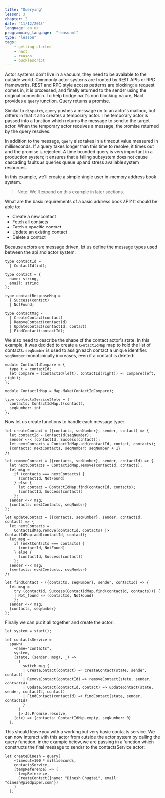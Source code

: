 ```yaml
---
title: "Querying"
lesson: 3
chapter: 2
date: "11/12/2017"
language: en_uk
programming_language:  "reasonml"
type: "lesson"
tags:
    - getting-started
    - nact
    - reason
    - bucklescript
---
```

Actor systems don't live in a vacuum, they need to be available to the outside world. Commonly actor systems are fronted by REST APIs or RPC frameworks. REST and RPC style access patterns are blocking: a request comes in, it is processed, and finally returned to the sender using the original connection. To help bridge nact's non blocking nature, Nact provides a `query` function. Query returns a promise.

Similar to `dispatch`, `query` pushes a message on to an actor's mailbox, but differs in that it also creates a temporary actor. The temporary actor is passed into a function which returns the message to send to the target actor. When the temporary actor receives a message, the promise returned by the query resolves. 

In addition to the message, `query` also takes in a timeout value measured in milliseconds. If a query takes longer than this time to resolve, it times out and the promise is rejected. A time bounded query is very important in a production system; it ensures that a failing subsystem does not cause cascading faults as queries queue up and stress available system resources.

In this example, we'll create a simple single user in-memory address book system.

> Note: We'll expand on this example in later sections.

What are the basic requirements of a basic address book API? It should be able to:
 - Create a new contact 
 - Fetch all contacts
 - Fetch a specific contact
 - Update an existing contact
 - Delete a contact

Because actors are message driven, let us define the message types used between the api and actor system:

```reason
type contactId =
  | ContactId(int);

type contact = {
  name: string,
  email: string
};

type contactResponseMsg =
  | Success(contact)
  | NotFound;

type contactMsg =
  | CreateContact(contact)
  | RemoveContact(contactId)
  | UpdateContact(contactId, contact)
  | FindContact(contactId);
```
We also need to describe the shape of the contact actor's state. In this example, it was decided to create a `ContactIdMap` map to hold the list of contacts. `seqNumber` is used to assign each contact a unique identifier. `seqNumber` monotonically increases, even if a contact is deleted:

```reason
module ContactIdCompare = {
  type t = contactId;
  let compare = (ContactId(left), ContactId(right)) => compare(left, right);
};

module ContactIdMap = Map.Make(ContactIdCompare);

type contactsServiceState = {
  contacts: ContactIdMap.t(contact),
  seqNumber: int
};
```

Now let us create functions to handle each message type:

```reason
let createContact = ({contacts, seqNumber}, sender, contact) => {
  let contactId = ContactId(seqNumber);
  sender <-< (contactId, Success(contact));
  let nextContacts = ContactIdMap.add(contactId, contact, contacts);
  {contacts: nextContacts, seqNumber: seqNumber + 1}
};

let removeContact = ({contacts, seqNumber}, sender, contactId) => {
  let nextContacts = ContactIdMap.remove(contactId, contacts);
  let msg =
    if (contacts === nextContacts) {
      (contactId, NotFound)
    } else {
      let contact = ContactIdMap.find(contactId, contacts);
      (contactId, Success(contact))
    };
  sender <-< msg;
  {contacts: nextContacts, seqNumber}
};

let updateContact = ({contacts, seqNumber}, sender, contactId, contact) => {
  let nextContacts =
    ContactIdMap.remove(contactId, contacts) |> ContactIdMap.add(contactId, contact);
  let msg =
    if (nextContacts === contacts) {
      (contactId, NotFound)
    } else {
      (contactId, Success(contact))
    };
  sender <-< msg;
  {contacts: nextContacts, seqNumber}
};

let findContact = ({contacts, seqNumber}, sender, contactId) => {
  let msg =
    try (contactId, Success(ContactIdMap.find(contactId, contacts))) {
    | Not_found => (contactId, NotFound)
    };
  sender <-< msg;
  {contacts, seqNumber}
};
```
Finally we can put it all together and create the actor:

```reason
let system = start();

let contactsService =
  spawn(
    ~name="contacts",
    system,
    (state, (sender, msg), _) =>
      (
        switch msg {
        | CreateContact(contact) => createContact(state, sender, contact)
        | RemoveContact(contactId) => removeContact(state, sender, contactId)
        | UpdateContact(contactId, contact) => updateContact(state, sender, contactId, contact)
        | FindContact(contactId) => findContact(state, sender, contactId)
        }
      )
      |> Js.Promise.resolve,
    (ctx) => {contacts: ContactIdMap.empty, seqNumber: 0}
  );
```

This should leave you with a working but very basic contacts service. 
We can now interact with this actor from outside the actor system by calling the query function. In the example below, we are passing in a 
function which constructs the final message to sender to the contactsService actor:

```reason
let createDinesh = query(
    ~timeout=100 * milliseconds,
    contactsService,
    (tempReference) => (
      tempReference,
      CreateContact({name: "Dinesh Chugtai", email: "dinesh@piedpiper.com"})
    )
  );
```
